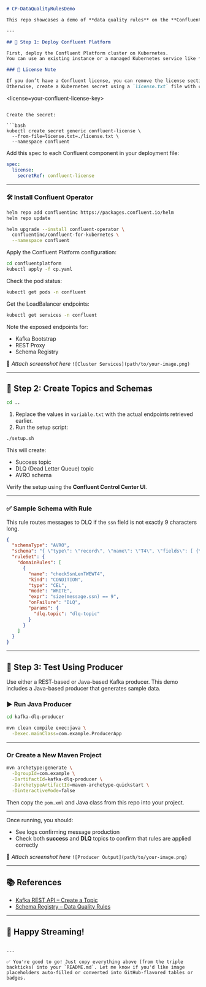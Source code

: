 
```md
# CP-DataQualityRulesDemo

This repo showcases a demo of **data quality rules** on the **Confluent platform**.

---

## 🚀 Step 1: Deploy Confluent Platform

First, deploy the Confluent Platform cluster on Kubernetes.  
You can use an existing instance or a managed Kubernetes service like **AKS**, **EKS**, etc.

### 🔐 License Note

If you don’t have a Confluent license, you can remove the license section from the CP config.  
Otherwise, create a Kubernetes secret using a `license.txt` file with content like:

```

\<license=your-confluent-license-key>

````

Create the secret:

```bash
kubectl create secret generic confluent-license \
  --from-file=license.txt=./license.txt \
  --namespace confluent
````

Add this spec to each Confluent component in your deployment file:

```yaml
spec:
  license:
    secretRef: confluent-license
```

---

### 🛠️ Install Confluent Operator

```bash
helm repo add confluentinc https://packages.confluent.io/helm
helm repo update

helm upgrade --install confluent-operator \
  confluentinc/confluent-for-kubernetes \
  --namespace confluent
```

Apply the Confluent Platform configuration:

```bash
cd confluentplatform
kubectl apply -f cp.yaml
```

Check the pod status:

```bash
kubectl get pods -n confluent
```

Get the LoadBalancer endpoints:

```bash
kubectl get services -n confluent
```

Note the exposed endpoints for:

* Kafka Bootstrap
* REST Proxy
* Schema Registry

📸 *Attach screenshot here*
`![Cluster Services](path/to/your-image.png)`

---

## 📘 Step 2: Create Topics and Schemas

```bash
cd ..
```

1. Replace the values in `variable.txt` with the actual endpoints retrieved earlier.
2. Run the setup script:

```bash
./setup.sh
```

This will create:

* Success topic
* DLQ (Dead Letter Queue) topic
* AVRO schema

Verify the setup using the **Confluent Control Center UI**.

---

### ✅ Sample Schema with Rule

This rule routes messages to DLQ if the `ssn` field is not exactly 9 characters long.

```json
{
  "schemaType": "AVRO",
  "schema": "{ \"type\": \"record\", \"name\": \"T4\", \"fields\": [ {\"name\": \"name\", \"type\": \"string\"}, {\"name\": \"email\", \"type\": \"string\"}, {\"name\": \"ssn\", \"type\": \"string\"} ] }",
  "ruleSet": {
    "domainRules": [
      {
        "name": "checkSsnLenTWEWT4",
        "kind": "CONDITION",
        "type": "CEL",
        "mode": "WRITE",
        "expr": "size(message.ssn) == 9",
        "onFailure": "DLQ",
        "params": {
          "dlq.topic": "dlq-topic"
        }
      }
    ]
  }
}
```

---

## 🧪 Step 3: Test Using Producer

Use either a REST-based or Java-based Kafka producer.
This demo includes a Java-based producer that generates sample data.

### ▶️ Run Java Producer

```bash
cd kafka-dlq-producer

mvn clean compile exec:java \
  -Dexec.mainClass=com.example.ProducerApp
```

---

### Or Create a New Maven Project

```bash
mvn archetype:generate \
  -DgroupId=com.example \
  -DartifactId=kafka-dlq-producer \
  -DarchetypeArtifactId=maven-archetype-quickstart \
  -DinteractiveMode=false
```

Then copy the `pom.xml` and Java class from this repo into your project.

---

Once running, you should:

* See logs confirming message production
* Check both **success** and **DLQ** topics to confirm that rules are applied correctly

📸 *Attach screenshot here*
`![Producer Output](path/to/your-image.png)`

---

## 📚 References

* [Kafka REST API – Create a Topic](https://docs.confluent.io/platform/current/kafka-rest/api.html#create-a-topic)
* [Schema Registry – Data Quality Rules](https://docs.confluent.io/platform/current/schema-registry/fundamentals/data-contracts.html#data-quality-rules)

---

## 🎉 Happy Streaming!

```

---

✅ You're good to go! Just copy everything above (from the triple backticks) into your `README.md`. Let me know if you'd like image placeholders auto-filled or converted into GitHub-flavored tables or badges.
```
